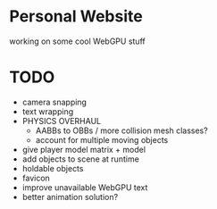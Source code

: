 # Personal Website

working on some cool WebGPU stuff

# TODO
- camera snapping
- text wrapping
- PHYSICS OVERHAUL
    - AABBs to OBBs / more collision mesh classes?
    - account for multiple moving objects
- give player model matrix + model
- add objects to scene at runtime
- holdable objects
- favicon
- improve unavailable WebGPU text
- better animation solution?